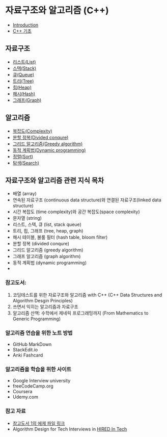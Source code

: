 # 자료구조와 알고리즘 (C++)

* [Introduction](./Introduction.md)
* [C++ 기초](./Basic_CPP.md)

## 자료구조

* [리스트(List)](./List/Readme.md)
* [스텍(Stack)](./Stack/Readme.md)
* [큐(Queue)](./Queue/Readme.md)
* [트리(Tree)](./Tree/Readme.md)
* [힙(Heap)](./Heap/Readme.md)
* [해시(Hash)](./Hash/Readme.md)
* [그래프(Graph)](./Graph/Readme.md)


## 알고리즘

* [복잡도(Complexity)](./Complexity/Readme.md)
* [분할 정복(Divided conqure)](./Divided/Readme.md)
* [그리드 알고리즘(Greedy algorithm)](./Greedy/Readme.md)
* [동적 계획법(Dynamic programming)](./DP/Readme.md)
* [정렬(Sort)](./Sort/Readme.md)
* [탐색(Search)](./Search/Readme.md)

## 자료구조와 알고리즘 관련 지식 목차

- 배열 (array)
- 연속된 자료구조 (continuous data structure)와 연결된 자료구조(linked data structure)
- 시간 복잡도 (time complexity)와 공간 복잡도(space complexity)
- 문자열 (string)
- 리스트, 스텍, 큐 (list, stack queue)
- 트리, 힙, 그래프 (tree, heap, graph)
- 해시 테이블, 불룸 필터 (hash table, bloom filter)
- 분할 정복 (divided conqure)
- 그리드 알고리즘 (greedy algorithm)
- 그래프 알고리즘 (graph algorithm)
- 동적 계획법 (dynamic programming) 
- 

### 참고도서: 
  1. 코딩테스트를 위한 자료구조와 알고리즘 with C++ (C++ Data Structures and Algorithm Desgin Principles)
  2. 쓰면서 익히는 알고리즘과 자료구조
  3. 알고리즘 산책: 수학에서 제네릭 프로그래밍까지 (From Mathematics to Generic Programming)

### 알고리즘 연습을 위한 노트 방법

  - GitHub MarkDown
  - StackEdit.io
  - Anki Fashcard
  
### 알고리즘을 학습을 위한 사이트
  - Google Interview university
  - freeCodeCamp.org
  - Coursera
  - Udemy.com

### 참고 자료

  - [참고도서 1의 에제 파일 링크](https://github.com/gilbutITbook/080239)
  - Algorithm Design for Tech Interviews in [HIRED In Tech](https://hiredintech.com)



